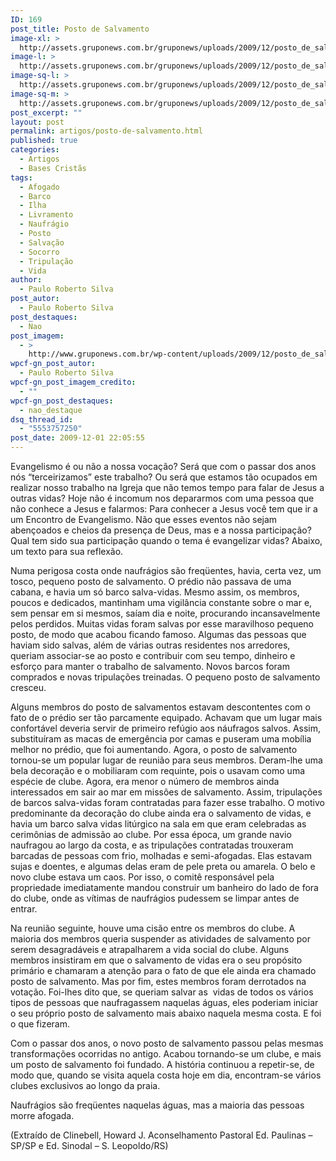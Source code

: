 ```yaml
---
ID: 169
post_title: Posto de Salvamento
image-xl: >
  http://assets.gruponews.com.br/gruponews/uploads/2009/12/posto_de_salvamento.jpg
image-l: >
  http://assets.gruponews.com.br/gruponews/uploads/2009/12/posto_de_salvamento-960x720.jpg
image-sq-l: >
  http://assets.gruponews.com.br/gruponews/uploads/2009/12/posto_de_salvamento.jpg
image-sq-m: >
  http://assets.gruponews.com.br/gruponews/uploads/2009/12/posto_de_salvamento-720x720.jpg
post_excerpt: ""
layout: post
permalink: artigos/posto-de-salvamento.html
published: true
categories:
  - Artigos
  - Bases Cristãs
tags:
  - Afogado
  - Barco
  - Ilha
  - Livramento
  - Naufrágio
  - Posto
  - Salvação
  - Socorro
  - Tripulação
  - Vida
author:
  - Paulo Roberto Silva
post_autor:
  - Paulo Roberto Silva
post_destaques:
  - Nao
post_imagem:
  - >
    http://www.gruponews.com.br/wp-content/uploads/2009/12/posto_de_salvamento.jpg
wpcf-gn_post_autor:
  - Paulo Roberto Silva
wpcf-gn_post_imagem_credito:
  - ""
wpcf-gn_post_destaques:
  - nao_destaque
dsq_thread_id:
  - "5553757250"
post_date: 2009-12-01 22:05:55
---
```

Evangelismo é ou não a nossa vocação? Será que com o passar dos anos nós “terceirizamos” este trabalho? Ou será que estamos tão ocupados em realizar nosso trabalho na Igreja que não temos tempo para falar de Jesus a outras vidas? Hoje não é incomum nos depararmos com uma pessoa que não conhece a Jesus e falarmos: Para conhecer a Jesus você tem que ir a um Encontro de Evangelismo. Não que esses eventos não sejam abençoados e cheios da presença de Deus, mas e a nossa participação? Qual tem sido sua participação quando o tema é evangelizar vidas? Abaixo, um texto para sua reflexão.

Numa perigosa costa onde naufrágios são freqüentes, havia, certa vez, um tosco, pequeno posto de salvamento. O prédio não passava de uma cabana, e havia um só barco salva-vidas. Mesmo assim, os membros, poucos e dedicados, mantinham uma vigilância constante sobre o mar e, sem pensar em si mesmos, saíam dia e noite, procurando incansavelmente pelos perdidos. Muitas vidas foram salvas por esse maravilhoso pequeno posto, de modo que acabou ficando famoso. Algumas das pessoas que haviam sido salvas, além de várias outras residentes nos arredores, queriam associar-se ao posto e contribuir com seu tempo, dinheiro e esforço para manter o trabalho de salvamento. Novos barcos foram comprados e novas tripulações treinadas. O pequeno posto de salvamento cresceu.

Alguns membros do posto de salvamentos estavam descontentes com o fato de o prédio ser tão parcamente equipado. Achavam que um lugar mais confortável deveria servir de primeiro refúgio aos náufragos salvos. Assim, substituíram as macas de emergência por camas e puseram uma mobília melhor no prédio, que foi aumentando. Agora, o posto de salvamento tornou-se um popular lugar de reunião para seus membros. Deram-lhe uma bela decoração e o mobiliaram com requinte, pois o usavam como uma espécie de clube. Agora, era menor o número de membros ainda interessados em sair ao mar em missões de salvamento. Assim, tripulações de barcos salva-vidas foram contratadas para fazer esse trabalho. O motivo predominante da decoração do clube ainda era o salvamento de vidas, e havia um barco salva vidas litúrgico na sala em que eram celebradas as cerimônias de admissão ao clube. Por essa época, um grande navio naufragou ao largo da costa, e as tripulações contratadas trouxeram barcadas de pessoas com frio, molhadas e semi-afogadas. Elas estavam sujas e doentes, e algumas delas eram de pele preta ou amarela. O belo e novo clube estava um caos. Por isso, o comitê responsável pela propriedade imediatamente mandou construir um banheiro do lado de fora do clube, onde as vítimas de naufrágios pudessem se limpar antes de entrar.

Na reunião seguinte, houve uma cisão entre os membros do clube. A maioria dos membros queria suspender as atividades de salvamento por serem desagradáveis e atrapalharem a vida social do clube. Alguns membros insistiram em que o salvamento de vidas era o seu propósito primário e chamaram a atenção para o fato de que ele ainda era chamado posto de salvamento. Mas por fim, estes membros foram derrotados na votação. Foi-lhes dito que, se queriam salvar as  vidas de todos os vários tipos de pessoas que naufragassem naquelas águas, eles poderiam iniciar o seu próprio posto de salvamento mais abaixo naquela mesma costa. E foi o que fizeram.

Com o passar dos anos, o novo posto de salvamento passou pelas mesmas transformações ocorridas no antigo. Acabou tornando-se um clube, e mais um posto de salvamento foi fundado. A história continuou a repetir-se, de modo que, quando se visita aquela costa hoje em dia, encontram-se vários clubes exclusivos ao longo da praia.

Naufrágios são freqüentes naquelas águas, mas a maioria das pessoas morre afogada.

(Extraído de Clinebell, Howard J. Aconselhamento Pastoral Ed. Paulinas – SP/SP e Ed. Sinodal – S. Leopoldo/RS)